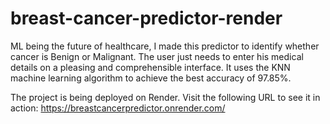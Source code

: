 # breast-cancer-predictor-render

ML being the future of healthcare, I made this predictor to identify whether cancer is Benign or 
Malignant. The user just needs to enter his medical details on a pleasing and comprehensible interface. It uses 
the KNN machine learning algorithm to achieve the best accuracy of 97.85%.

The project is being deployed on Render. Visit the following URL to see it in action: https://breastcancerpredictor.onrender.com/

